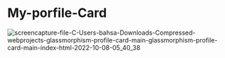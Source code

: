 # My-porfile-Card


![screencapture-file-C-Users-bahsa-Downloads-Compressed-webprojects-glassmorphism-profile-card-main-glassmorphism-profile-card-main-index-html-2022-10-08-05_40_38](https://user-images.githubusercontent.com/91798754/194708080-588468da-16a4-44fe-9aa5-34dc062db4b2.png)
